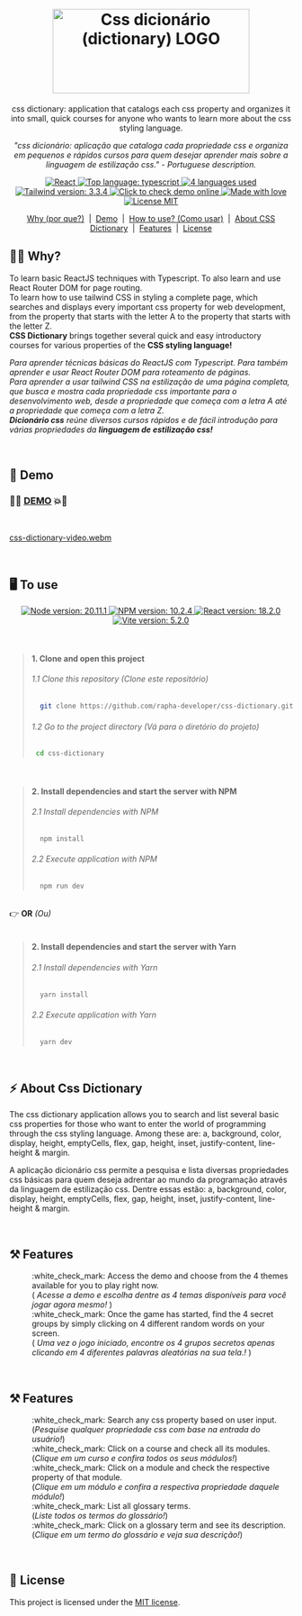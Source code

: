 <h1 align="center">
  <br>
  <img src="https://github.com/user-attachments/assets/e8fe7d28-0f18-4a7c-8d33-8d7ac63befef" alt="Css dicionário (dictionary) LOGO" height="150" width="350">

  <br>
</h1>
<p align="center">css dictionary: application that catalogs each css property and organizes it into small, quick courses for anyone who wants to learn more about the css styling language.</p>

<p align="center"><i>"css dicionário: aplicação que cataloga cada propriedade css e organiza em pequenos e rápidos cursos para quem desejar aprender mais sobre a linguagem de estilização css." - Portuguese description.</i></p>

<p align="center"> 
    <a href="#">
        <img src="https://img.shields.io/badge/React-6056f3?style=flat&logo=react&logoColor=61DAFB" alt="React">
    </a>
    <a href="#">
        <img src="https://img.shields.io/github/languages/top/rapha-developer/css-dictionary?color=5D9CEC" alt="Top language: typescript">
    </a>
    <a href="#">
        <img src="https://img.shields.io/github/languages/count/rapha-developer/css-dictionary?color=FC6E51" alt="4 languages used">
    </a>
    <a href=#">
        <img src="https://img.shields.io/badge/tailwindcss-v3.4.13-0284c7?logo=tailwindcss&style=square&labelColor=white" alt="Tailwind version: 3.3.4" >
    </a>
    <a href="#" target="_blank">
        <img src="https://img.shields.io/badge/demo-online-brightgreen" alt="Click to check demo online">
    </a>
    <a href="#">
        <img src="https://img.shields.io/badge/Made%20with-%E2%9D%A4%EF%B8%8F-EC87C0.svg" alt="Made with love" />
    </a>
    <a href="#">
        <img src="https://img.shields.io/badge/license-MIT-1abc9c.svg" alt="License MIT" />
    </a>  
</p>
<p align="center">
    <a href="#student-why">Why (por que?)</a> &nbsp;|&nbsp;
    <a href="#rocket-demo">Demo</a> &nbsp;|&nbsp;
    <a href="#desktop_computer-to-use">How to use? (Como usar)</a> &nbsp;|&nbsp;
    <a href="#zap-css-dictionary">About CSS Dictionary</a> &nbsp;|&nbsp;  
    <a href="#hammer_and_pick-features">Features</a> &nbsp;|&nbsp;  
    <a href="#pencil-license">License</a> 
</p>

## :student: **Why?**
<p align="left">To learn basic ReactJS techniques with Typescript. To also learn and use React Router DOM for page routing.<br />To learn how to use tailwind CSS in styling a complete page, which searches and displays every important css property for web development, from the property that starts with the letter A to the property that starts with the letter Z. <br /><b>CSS Dictionary</b> brings together several quick and easy introductory courses for various properties of the <b>CSS styling language!</b></p>
<p align="left"><i>Para aprender técnicas básicas do ReactJS com Typescript. Para também aprender e usar React Router DOM para roteamento de páginas.<br />Para aprender a usar tailwind CSS na estilização de uma página completa, que busca e mostra cada propriedade css importante para o desenvolvimento web, desde a propriedade que começa com a letra A até a propriedade que começa com a letra Z.<br /> <b>Dicionário css</b> reúne diversos cursos rápidos e de fácil introdução para várias propriedades da <b>linguagem de estilização css!</b></i></p>
<br />

## :rocket: **Demo**

### :fist_right::boom:	<a target="_blank" href="https://css-dictonary.netlify.app/">DEMO</a>  :boom::fist_left:
<br />

[css-dictionary-video.webm](https://github.com/user-attachments/assets/ef47cc50-4736-4644-8f9d-d651bb5d4219)

<br />

## :desktop_computer: **To use**

<p align="center">
  <a href="#">
      <img src="https://img.shields.io/badge/NODE%20%3E=-20.11.1-663399?style=flat-square&logo=node.js" alt="Node version: 20.11.1">
  </a>
  <a href="#">
      <img src="https://img.shields.io/badge/NPM%20%3E=-v10.2.4-cf486a?style=flat-square&logo=npm" alt="NPM version: 10.2.4">
  </a>       
  <a href="#">
      <img src="https://img.shields.io/badge/React%20%3E=-v18.3.1-a626a6?logo=react&style=square&color=AF0171&labelColor=371B58" alt="React version: 18.2.0">
  </a>
  <a href="#">
      <img src="https://img.shields.io/badge/Vite%20%3E=-v5.4.1-FC6E51?logo=vite&style=square&logoColor=blue&labelColor=E7F6F2" alt="Vite version: 5.2.0">
  </a>     
</p>
<br />

> #### 1. Clone and open this project
> ###### 1.1 Clone this repository (Clone este repositório) 
>```sh
>   git clone https://github.com/rapha-developer/css-dictionary.git
> ```
> ###### 1.2 Go to the project directory (Vá para o diretório do projeto) 
>```bash
>  cd css-dictionary
> ```

<br />

> #### 2. Install dependencies and start the server with NPM
> ######  2.1 Install dependencies with NPM
> ```sh
>   npm install 
> ```
>
> ###### 2.2 Execute application with NPM
> ```sh
>   npm run dev
> ```

<br/>:point_right: **OR** <i>(Ou)</i><br/><br/> 

> #### 2. Install dependencies and start the server with Yarn
> ######  2.1 Install dependencies with Yarn
> ```sh
>   yarn install 
> ```
>
> ###### 2.2 Execute application with Yarn
> ```sh
>   yarn dev
> ```
<br />

## :zap: About Css Dictionary

<p align="left">The css dictionary application allows you to search and list several basic css properties for those who want to enter the world of programming through the css styling language. Among these are: a, background, color, display, height, emptyCells, flex, gap, height, inset, justify-content, line-height & margin.</p>
<p align="left">A aplicação dicionário css permite a pesquisa e lista diversas propriedades css básicas para quem deseja adrentar ao mundo da programação através da linguagem de estilização css. Dentre essas estão: a, background, color, display, height, emptyCells, flex, gap, height, inset, justify-content, line-height & margin.</p>
<br />

## :hammer_and_pick: **Features**

<dl>
  <dd>:white_check_mark: Access the demo and choose from the 4 themes available for you to play right now.<br />
    ( <i>Acesse a demo e escolha dentre as 4 temas disponíveis para você jogar agora mesmo!</i> )</dd>
  <dd>:white_check_mark: Once the game has started, find the 4 secret groups by simply clicking on 4 different random words on your screen. <br />( <i>Uma vez o jogo iniciado, encontre os 4 grupos secretos apenas clicando em 4 diferentes palavras aleatórias na sua tela.!</i> )</dd>
</dl>
<br />

## :hammer_and_pick: **Features**

<dl>
    <dd>:white_check_mark: Search any css property based on user input.<br />
    (<i>Pesquise qualquer propriedade css com base na entrada do usuário!</i>)</dd>
    <dd dd>:white_check_mark: Click on a course and check all its modules. <br />
    (<i>Clique em um curso e confira todos os seus módulos!</i>)</dd>
    <dd>:white_check_mark: Click on a module and check the respective property of that module.<br />
    (<i>Clique em um módulo e confira a respectiva propriedade daquele módulo!</i>)</dd>
    <dd>:white_check_mark: List all glossary terms.<br />
    (<i>Liste todos os termos do glossário!</i>)</dd>
    <dd>:white_check_mark: Click on a glossary term and see its description.<br />
    (<i>Clique em um termo do glossário e veja sua descrição!</i>)</dd>
</dl>
<br />

## :pencil: **License**

This project is licensed under the [MIT license](https://opensource.org/licenses/MIT).